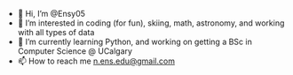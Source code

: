- 👋 Hi, I’m @Ensy05
- 👀 I’m interested in coding (for fun), skiing, math, astronomy, and working with all types of data
- 🌱 I’m currently learning Python, and working on getting a BSc in Computer Science @ UCalgary
- 📫 How to reach me n.ens.edu@gmail.com

<!---
Ensy05/Ensy05 is a ✨ special ✨ repository because its `README.md` (this file) appears on your GitHub profile.
You can click the Preview link to take a look at your changes.
--->

